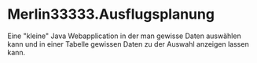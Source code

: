 # Merlin33333.Ausflugsplanung
Eine "kleine" Java Webapplication in der man gewisse Daten auswählen kann und in einer Tabelle gewissen Daten zu der Auswahl anzeigen lassen kann.

